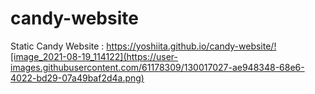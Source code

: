 # candy-website
Static Candy Website : https://yoshiita.github.io/candy-website/![image_2021-08-19_114122](https://user-images.githubusercontent.com/61178309/130017027-ae948348-68e6-4022-bd29-07a49baf2d4a.png)

